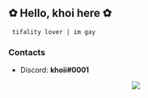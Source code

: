 ## ✿ Hello, khoi here ✿
```
 tifality lover | im gay
```

### Contacts
- Discord: **khoii#0001**

<p align="center">
  <img src="https://github-readme-stats.vercel.app/api?username=khoixgod&show_icons=true&theme=dracula"/>
</p>
